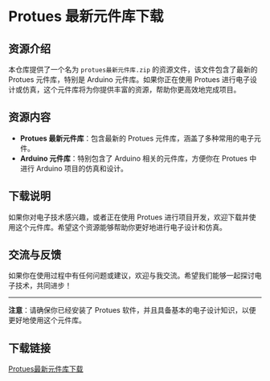 # Protues 最新元件库下载

## 资源介绍

本仓库提供了一个名为 `protues最新元件库.zip` 的资源文件，该文件包含了最新的 Protues 元件库，特别是 Arduino 元件库。如果你正在使用 Protues 进行电子设计或仿真，这个元件库将为你提供丰富的资源，帮助你更高效地完成项目。

## 资源内容

- **Protues 最新元件库**：包含最新的 Protues 元件库，涵盖了多种常用的电子元件。
- **Arduino 元件库**：特别包含了 Arduino 相关的元件库，方便你在 Protues 中进行 Arduino 项目的仿真和设计。

## 下载说明

如果你对电子技术感兴趣，或者正在使用 Protues 进行项目开发，欢迎下载并使用这个元件库。希望这个资源能够帮助你更好地进行电子设计和仿真。

## 交流与反馈

如果你在使用过程中有任何问题或建议，欢迎与我交流。希望我们能够一起探讨电子技术，共同进步！

---

**注意**：请确保你已经安装了 Protues 软件，并且具备基本的电子设计知识，以便更好地使用这个元件库。

## 下载链接

[Protues最新元件库下载](https://pan.quark.cn/s/a6372c917480)